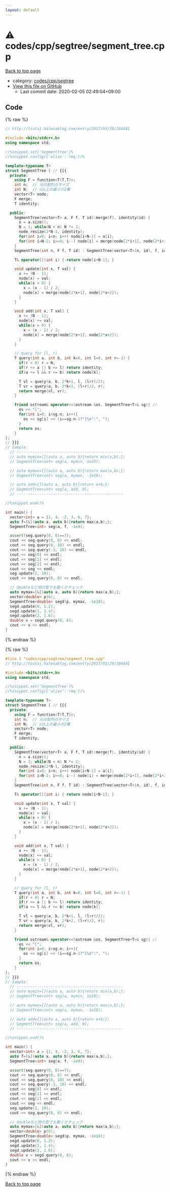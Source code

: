 ```yaml
---
layout: default
---
```


<!-- mathjax config similar to math.stackexchange -->
<script type="text/javascript" async
  src="https://cdnjs.cloudflare.com/ajax/libs/mathjax/2.7.5/MathJax.js?config=TeX-MML-AM_CHTML">
</script>
<script type="text/x-mathjax-config">
  MathJax.Hub.Config({
    TeX: { equationNumbers: { autoNumber: "AMS" }},
    tex2jax: {
      inlineMath: [ ['$','$'] ],
      processEscapes: true
    },
    "HTML-CSS": { matchFontHeight: false },
    displayAlign: "left",
    displayIndent: "2em"
  });
</script>

<script type="text/javascript" src="https://cdnjs.cloudflare.com/ajax/libs/jquery/3.4.1/jquery.min.js"></script>
<script src="https://cdn.jsdelivr.net/npm/jquery-balloon-js@1.1.2/jquery.balloon.min.js" integrity="sha256-ZEYs9VrgAeNuPvs15E39OsyOJaIkXEEt10fzxJ20+2I=" crossorigin="anonymous"></script>
<script type="text/javascript" src="../../../../assets/js/copy-button.js"></script>
<link rel="stylesheet" href="../../../../assets/css/copy-button.css" />


# :warning: codes/cpp/segtree/segment_tree.cpp

<a href="../../../../index.html">Back to top page</a>

* category: <a href="../../../../index.html#be3aa2b43feda595aa89da363e1e6700">codes/cpp/segtree</a>
* <a href="{{ site.github.repository_url }}/blob/master/codes/cpp/segtree/segment_tree.cpp">View this file on GitHub</a>
    - Last commit date: 2020-02-05 02:49:04+09:00




## Code

<a id="unbundled"></a>
{% raw %}
```cpp
// http://tsutaj.hatenablog.com/entry/2017/03/29/204841

#include <bits/stdc++.h>
using namespace std;

//%snippet.set('SegmentTree')%
//%snippet.config({'alias':'rmq'})%

template<typename T>
struct SegmentTree { // {{{
  private:
    using F = function<T(T,T)>;
    int n;  // 元の配列のサイズ
    int N;  // n以上の最小の2冪
    vector<T> node;
    F merge;
    T identity;

  public:
    SegmentTree(vector<T> a, F f, T id):merge(f), identity(id) {
      n = a.size();
      N = 1; while(N < n) N *= 2;
      node.resize(2*N-1, identity);
      for(int i=0; i<n; i++) node[i+N-1] = a[i];
      for(int i=N-2; i>=0; i--) node[i] = merge(node[2*i+1], node[2*i+2]);
    }
    SegmentTree(int n, F f, T id) : SegmentTree(vector<T>(n, id), f, id) {}

    T& operator[](int i) { return node[i+N-1]; }

    void update(int x, T val) {
      x += (N - 1);
      node[x] = val;
      while(x > 0) {
        x = (x - 1) / 2;
        node[x] = merge(node[2*x+1], node[2*x+2]);
      }
    }

    void add(int x, T val) {
      x += (N - 1);
      node[x] += val;
      while(x > 0) {
        x = (x - 1) / 2;
        node[x] = merge(node[2*x+1], node[2*x+2]);
      }
    }

    // query for [l, r)
    T query(int a, int b, int k=0, int l=0, int r=-1) {
      if(r < 0) r = N;
      if(r <= a || b <= l) return identity;
      if(a <= l && r <= b) return node[k];

      T vl = query(a, b, 2*k+1, l, (l+r)/2);
      T vr = query(a, b, 2*k+2, (l+r)/2, r);
      return merge(vl, vr);
    }

    friend ostream& operator<<(ostream &os, SegmentTree<T>& sg){ //
      os << "[";
      for(int i=0; i<sg.n; i++){
        os << sg[i] << (i==sg.n-1?"]\n":", ");
      }
      return os;
    }
};
// }}}
// Sample:
  // -----------------------------------------------
  // auto mymin=[](auto a, auto b){return min(a,b);};
  // SegmentTree<int> seg(a, mymin, 1e18);

  // auto mymax=[](auto a, auto b){return max(a,b);};
  // SegmentTree<int> seg(a, mymax, -1e18);

  // auto add=[](auto a, auto b){return a+b;};
  // SegmentTree<int> seg(a, add, 0);
  // -----------------------------------------------

//%snippet.end()%

int main() {
  vector<int> a = {1, 4, -2, 3, 6, 7};
  auto f=[&](auto a, auto b){return max(a,b);};
  SegmentTree<int> seg(a, f, -1e9);

  assert(seg.query(0, 8)==7);
  cout << seg.query(0, 8) << endl;
  cout << seg.query(0, 10) << endl;
  cout << seg.query(-3, 10) << endl;
  cout << seg[0] << endl;
  cout << seg[1] << endl;
  cout << seg[2] << endl;
  cout << seg << endl;
  seg.update(2, 10);
  cout << seg.query(0, 8) << endl;

  // doubleなど他の型でも動くかチェック
  auto mymax=[&](auto a, auto b){return max(a,b);};
  vector<double> p(6);
  SegmentTree<double> segd(p, mymax, -1e18);
  segd.update(0, 1.2);
  segd.update(1, 1.4);
  segd.update(2, 1.6);
  double v = segd.query(0, 6);
  cout << v << endl;
}

```
{% endraw %}

<a id="bundled"></a>
{% raw %}
```cpp
#line 1 "codes/cpp/segtree/segment_tree.cpp"
// http://tsutaj.hatenablog.com/entry/2017/03/29/204841

#include <bits/stdc++.h>
using namespace std;

//%snippet.set('SegmentTree')%
//%snippet.config({'alias':'rmq'})%

template<typename T>
struct SegmentTree { // {{{
  private:
    using F = function<T(T,T)>;
    int n;  // 元の配列のサイズ
    int N;  // n以上の最小の2冪
    vector<T> node;
    F merge;
    T identity;

  public:
    SegmentTree(vector<T> a, F f, T id):merge(f), identity(id) {
      n = a.size();
      N = 1; while(N < n) N *= 2;
      node.resize(2*N-1, identity);
      for(int i=0; i<n; i++) node[i+N-1] = a[i];
      for(int i=N-2; i>=0; i--) node[i] = merge(node[2*i+1], node[2*i+2]);
    }
    SegmentTree(int n, F f, T id) : SegmentTree(vector<T>(n, id), f, id) {}

    T& operator[](int i) { return node[i+N-1]; }

    void update(int x, T val) {
      x += (N - 1);
      node[x] = val;
      while(x > 0) {
        x = (x - 1) / 2;
        node[x] = merge(node[2*x+1], node[2*x+2]);
      }
    }

    void add(int x, T val) {
      x += (N - 1);
      node[x] += val;
      while(x > 0) {
        x = (x - 1) / 2;
        node[x] = merge(node[2*x+1], node[2*x+2]);
      }
    }

    // query for [l, r)
    T query(int a, int b, int k=0, int l=0, int r=-1) {
      if(r < 0) r = N;
      if(r <= a || b <= l) return identity;
      if(a <= l && r <= b) return node[k];

      T vl = query(a, b, 2*k+1, l, (l+r)/2);
      T vr = query(a, b, 2*k+2, (l+r)/2, r);
      return merge(vl, vr);
    }

    friend ostream& operator<<(ostream &os, SegmentTree<T>& sg){ //
      os << "[";
      for(int i=0; i<sg.n; i++){
        os << sg[i] << (i==sg.n-1?"]\n":", ");
      }
      return os;
    }
};
// }}}
// Sample:
  // -----------------------------------------------
  // auto mymin=[](auto a, auto b){return min(a,b);};
  // SegmentTree<int> seg(a, mymin, 1e18);

  // auto mymax=[](auto a, auto b){return max(a,b);};
  // SegmentTree<int> seg(a, mymax, -1e18);

  // auto add=[](auto a, auto b){return a+b;};
  // SegmentTree<int> seg(a, add, 0);
  // -----------------------------------------------

//%snippet.end()%

int main() {
  vector<int> a = {1, 4, -2, 3, 6, 7};
  auto f=[&](auto a, auto b){return max(a,b);};
  SegmentTree<int> seg(a, f, -1e9);

  assert(seg.query(0, 8)==7);
  cout << seg.query(0, 8) << endl;
  cout << seg.query(0, 10) << endl;
  cout << seg.query(-3, 10) << endl;
  cout << seg[0] << endl;
  cout << seg[1] << endl;
  cout << seg[2] << endl;
  cout << seg << endl;
  seg.update(2, 10);
  cout << seg.query(0, 8) << endl;

  // doubleなど他の型でも動くかチェック
  auto mymax=[&](auto a, auto b){return max(a,b);};
  vector<double> p(6);
  SegmentTree<double> segd(p, mymax, -1e18);
  segd.update(0, 1.2);
  segd.update(1, 1.4);
  segd.update(2, 1.6);
  double v = segd.query(0, 6);
  cout << v << endl;
}

```
{% endraw %}

<a href="../../../../index.html">Back to top page</a>

